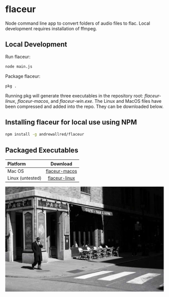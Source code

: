 # flaceur

Node command line app to convert folders of audio files to flac. Local development requires installation of ffmpeg.

## Local Development

Run flaceur:
```sh
node main.js
```

Package flaceur:
```sh
pkg .
```

Running pkg will generate three executables in the repository root: *flaceur-linux*, *flaceur-macos*, and *flaceur-win.exe*. The Linux and MacOS files have been compressed and added into the repo. They can be downloaded below.

## Installing flaceur for local use using NPM

```sh
npm install -g andrewallred/flaceur
```

## Packaged Executables

| Platform | Download |
| :--------- | :----------: |
| Mac OS | [flaceur-macos](executables/flaceur-macos.zip) |
| Linux (untested) | [flaceur-linux](executables/flaceur-linux.zip) |

![flaceur](flaneur.jpg) 

